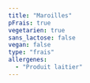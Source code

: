```yaml
---
title: "Maroilles"
pFrais: true
vegetarien: true
sans_lactose: false
vegan: false
type: "frais"
allergenes:
  - "Produit laitier"
---
```

